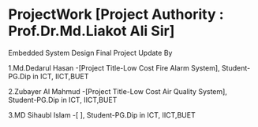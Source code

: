 # ProjectWork [Project Authority : Prof.Dr.Md.Liakot Ali Sir]
Embedded System Design Final Project Update 
By 

1.Md.Dedarul Hasan -[Project Title-Low Cost Fire Alarm System], Student-PG.Dip in ICT, IICT,BUET


2.Zubayer Al Mahmud -[Project Title-Low Cost Air Quality System], Student-PG.Dip in ICT, IICT,BUET


3.MD Sihaubl Islam -[ ], Student-PG.Dip in ICT, IICT,BUET



